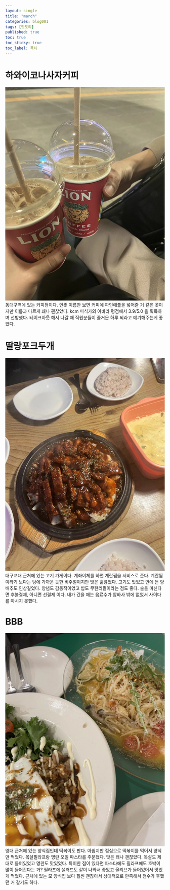 ```yaml
---
layout: single
title: "march"
categories: blog001
tags: [맛도리]
published: true
toc: true
toc_sticky: true
toc_label: 목차
---
```

<!-- description: "test01"
headline: "test01-headline"
comments: true
 -->

# 하와이코나사자커피

![하와이코나사자커피](/assets/images/3a.JPG)
동대구역에 있는 커피점이다.
언뜻 이름만 보면 커피에 파인애플을 넣어줄 거 같은 곳이지만 이름과 다르게 꽤나 괜찮았다.
kcm 미식가의 아바라 평점에서 3.9/5.0 을  획득하며 선방했다.
테이크아웃 해서 나갈 때 직원분들이 즐거운 하루 되라고 얘기해주는게 좋았다.


# 딸랑포크두개

![딸랑포크두개](/assets/images/3b.JPG)
대구교대 근처에 있는 고기 가게이다.
계좌이체를 하면 계란찜을 서비스로 준다.
계란찜이라기 보다는 탕에 가까운 듯한 비주얼이지만 맛은 훌륭했다.
고기도 맛있고 안에 든 양배추도 인상깊었다.
양념도 감동적이었고 밥도 무한리필이라는 점도 좋다.
술을 마신다면 후불결제, 아니면 선결제 이다.
내가 갔을 때는 음료수가 암바사 밖에 없었서 사이다를 마시지 못했다.


# BBB

![BBB](assets/images/3c.JPG)
영대 근처에 있는 양식집인데 떡볶이도 판다.
아쉽지만 점심으로 떡볶이를 먹어서 양식만 먹었다.
목살필라프랑 명란 오일 파스타를 주문했다.
맛은 꽤나 괜찮았다.
목살도 제대로 들어있었고 명란도 맛있었다.
특이한 점이 있다면 파스타에도 필라프에도 호박이 많이 들어간다는 거?
필라프에 샐러드도 같이 나와서 좋았고 올리브가 들어있어서 맛있게 먹었다.
근처에 있는 모 양식집 보다 훨씬 괜찮아서 상대적으로 만족해서 점수가 후했던 거 같기도 하다.



